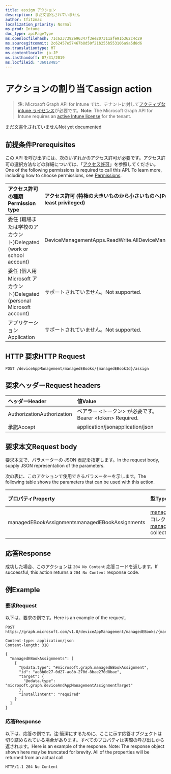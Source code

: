 ```yaml
---
title: assign アクション
description: まだ文書化されていません
author: tfitzmac
localization_priority: Normal
ms.prod: Intune
doc_type: apiPageType
ms.openlocfilehash: 71c6237392e96347f3ee207311afe91b362c4c29
ms.sourcegitcommit: 2c62457e57467b8d50f21b255b553106a9a5d8d6
ms.translationtype: MT
ms.contentlocale: ja-JP
ms.lasthandoff: 07/31/2019
ms.locfileid: "36018485"
---
```

# <a name="assign-action"></a><span data-ttu-id="2e590-103">アクションの割り当て</span><span class="sxs-lookup"><span data-stu-id="2e590-103">assign action</span></span>

> <span data-ttu-id="2e590-104">**注:** Microsoft Graph API for Intune では、テナントに対して[アクティブな intune ライセンス](https://go.microsoft.com/fwlink/?linkid=839381)が必要です。</span><span class="sxs-lookup"><span data-stu-id="2e590-104">**Note:** The Microsoft Graph API for Intune requires an [active Intune license](https://go.microsoft.com/fwlink/?linkid=839381) for the tenant.</span></span>

<span data-ttu-id="2e590-105">まだ文書化されていません</span><span class="sxs-lookup"><span data-stu-id="2e590-105">Not yet documented</span></span>

## <a name="prerequisites"></a><span data-ttu-id="2e590-106">前提条件</span><span class="sxs-lookup"><span data-stu-id="2e590-106">Prerequisites</span></span>
<span data-ttu-id="2e590-p101">この API を呼び出すには、次のいずれかのアクセス許可が必要です。アクセス許可の選択方法などの詳細については、「[アクセス許可](/graph/permissions-reference)」を参照してください。</span><span class="sxs-lookup"><span data-stu-id="2e590-p101">One of the following permissions is required to call this API. To learn more, including how to choose permissions, see [Permissions](/graph/permissions-reference).</span></span>

|<span data-ttu-id="2e590-109">アクセス許可の種類</span><span class="sxs-lookup"><span data-stu-id="2e590-109">Permission type</span></span>|<span data-ttu-id="2e590-110">アクセス許可 (特権の大きいものから小さいものへ)</span><span class="sxs-lookup"><span data-stu-id="2e590-110">Permissions (from most to least privileged)</span></span>|
|:---|:---|
|<span data-ttu-id="2e590-111">委任 (職場または学校のアカウント)</span><span class="sxs-lookup"><span data-stu-id="2e590-111">Delegated (work or school account)</span></span>|<span data-ttu-id="2e590-112">DeviceManagementApps.ReadWrite.All</span><span class="sxs-lookup"><span data-stu-id="2e590-112">DeviceManagementApps.ReadWrite.All</span></span>|
|<span data-ttu-id="2e590-113">委任 (個人用 Microsoft アカウント)</span><span class="sxs-lookup"><span data-stu-id="2e590-113">Delegated (personal Microsoft account)</span></span>|<span data-ttu-id="2e590-114">サポートされていません。</span><span class="sxs-lookup"><span data-stu-id="2e590-114">Not supported.</span></span>|
|<span data-ttu-id="2e590-115">アプリケーション</span><span class="sxs-lookup"><span data-stu-id="2e590-115">Application</span></span>|<span data-ttu-id="2e590-116">サポートされていません。</span><span class="sxs-lookup"><span data-stu-id="2e590-116">Not supported.</span></span>|

## <a name="http-request"></a><span data-ttu-id="2e590-117">HTTP 要求</span><span class="sxs-lookup"><span data-stu-id="2e590-117">HTTP Request</span></span>
<!-- {
  "blockType": "ignored"
}
-->
``` http
POST /deviceAppManagement/managedEBooks/{managedEBookId}/assign
```

## <a name="request-headers"></a><span data-ttu-id="2e590-118">要求ヘッダー</span><span class="sxs-lookup"><span data-stu-id="2e590-118">Request headers</span></span>
|<span data-ttu-id="2e590-119">ヘッダー</span><span class="sxs-lookup"><span data-stu-id="2e590-119">Header</span></span>|<span data-ttu-id="2e590-120">値</span><span class="sxs-lookup"><span data-stu-id="2e590-120">Value</span></span>|
|:---|:---|
|<span data-ttu-id="2e590-121">Authorization</span><span class="sxs-lookup"><span data-stu-id="2e590-121">Authorization</span></span>|<span data-ttu-id="2e590-122">ベアラー &lt;トークン&gt; が必要です。</span><span class="sxs-lookup"><span data-stu-id="2e590-122">Bearer &lt;token&gt; Required.</span></span>|
|<span data-ttu-id="2e590-123">承諾</span><span class="sxs-lookup"><span data-stu-id="2e590-123">Accept</span></span>|<span data-ttu-id="2e590-124">application/json</span><span class="sxs-lookup"><span data-stu-id="2e590-124">application/json</span></span>|

## <a name="request-body"></a><span data-ttu-id="2e590-125">要求本文</span><span class="sxs-lookup"><span data-stu-id="2e590-125">Request body</span></span>
<span data-ttu-id="2e590-126">要求本文で、パラメーターの JSON 表記を指定します。</span><span class="sxs-lookup"><span data-stu-id="2e590-126">In the request body, supply JSON representation of the parameters.</span></span>

<span data-ttu-id="2e590-127">次の表に、このアクションで使用できるパラメーターを示します。</span><span class="sxs-lookup"><span data-stu-id="2e590-127">The following table shows the parameters that can be used with this action.</span></span>

|<span data-ttu-id="2e590-128">プロパティ</span><span class="sxs-lookup"><span data-stu-id="2e590-128">Property</span></span>|<span data-ttu-id="2e590-129">型</span><span class="sxs-lookup"><span data-stu-id="2e590-129">Type</span></span>|<span data-ttu-id="2e590-130">説明</span><span class="sxs-lookup"><span data-stu-id="2e590-130">Description</span></span>|
|:---|:---|:---|
|<span data-ttu-id="2e590-131">managedEBookAssignments</span><span class="sxs-lookup"><span data-stu-id="2e590-131">managedEBookAssignments</span></span>|<span data-ttu-id="2e590-132">[managedEBookAssignment](../resources/intune-books-managedebookassignment.md) コレクション</span><span class="sxs-lookup"><span data-stu-id="2e590-132">[managedEBookAssignment](../resources/intune-books-managedebookassignment.md) collection</span></span>|<span data-ttu-id="2e590-133">まだ文書化されていません</span><span class="sxs-lookup"><span data-stu-id="2e590-133">Not yet documented</span></span>|



## <a name="response"></a><span data-ttu-id="2e590-134">応答</span><span class="sxs-lookup"><span data-stu-id="2e590-134">Response</span></span>
<span data-ttu-id="2e590-135">成功した場合、このアクションは `204 No Content` 応答コードを返します。</span><span class="sxs-lookup"><span data-stu-id="2e590-135">If successful, this action returns a `204 No Content` response code.</span></span>

## <a name="example"></a><span data-ttu-id="2e590-136">例</span><span class="sxs-lookup"><span data-stu-id="2e590-136">Example</span></span>

### <a name="request"></a><span data-ttu-id="2e590-137">要求</span><span class="sxs-lookup"><span data-stu-id="2e590-137">Request</span></span>
<span data-ttu-id="2e590-138">以下は、要求の例です。</span><span class="sxs-lookup"><span data-stu-id="2e590-138">Here is an example of the request.</span></span>
``` http
POST https://graph.microsoft.com/v1.0/deviceAppManagement/managedEBooks/{managedEBookId}/assign

Content-type: application/json
Content-length: 318

{
  "managedEBookAssignments": [
    {
      "@odata.type": "#microsoft.graph.managedEBookAssignment",
      "id": "ae8b0d27-0d27-ae8b-270d-8bae270d8bae",
      "target": {
        "@odata.type": "microsoft.graph.deviceAndAppManagementAssignmentTarget"
      },
      "installIntent": "required"
    }
  ]
}
```

### <a name="response"></a><span data-ttu-id="2e590-139">応答</span><span class="sxs-lookup"><span data-stu-id="2e590-139">Response</span></span>
<span data-ttu-id="2e590-p102">以下は、応答の例です。注:簡潔にするために、ここに示す応答オブジェクトは切り詰められている場合があります。すべてのプロパティは実際の呼び出しから返されます。</span><span class="sxs-lookup"><span data-stu-id="2e590-p102">Here is an example of the response. Note: The response object shown here may be truncated for brevity. All of the properties will be returned from an actual call.</span></span>
``` http
HTTP/1.1 204 No Content
```



